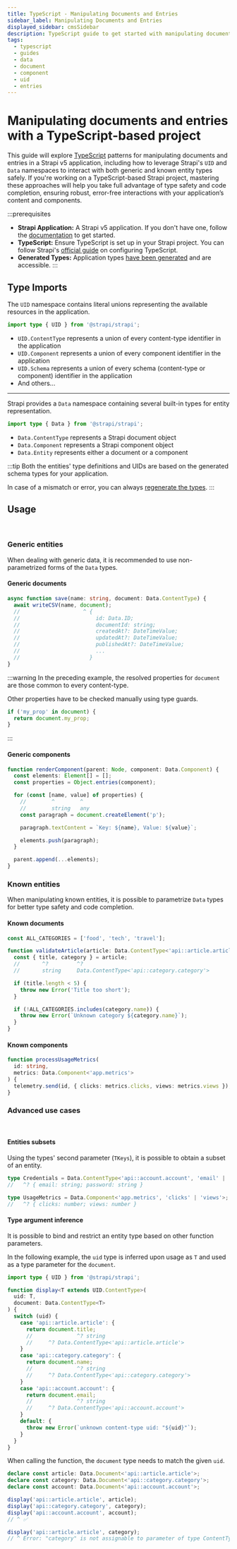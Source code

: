 ```yaml
---
title: TypeScript - Manipulating Documents and Entries
sidebar_label: Manipulating Documents and Entries
displayed_sidebar: cmsSidebar
description: TypeScript guide to get started with manipulating documents and entries
tags:
  - typescript
  - guides
  - data
  - document
  - component
  - uid
  - entries
---
```


# Manipulating documents and entries with a TypeScript-based project

This guide will explore [TypeScript](/cms/typescript) patterns for manipulating documents and entries in a Strapi v5 application, including how to leverage Strapi's `UID` and `Data` namespaces to interact with both generic and known entity types safely. If you're working on a TypeScript-based Strapi project, mastering these approaches will help you take full advantage of type safety and code completion, ensuring robust, error-free interactions with your application’s content and components.

:::prerequisites

- **Strapi Application:** A Strapi v5 application. If you don't have one, follow the [documentation](/cms/quick-start) to get started.
- **TypeScript:** Ensure TypeScript is set up in your Strapi project. You can follow Strapi's [official guide](/cms/typescript#getting-started-with-typescript-in-strapi) on configuring TypeScript.
- **Generated Types:** Application types [have been generated](/cms/typescript/development#generate-typings-for-content-types-schemas) and are accessible.
  :::

## Type Imports

The `UID` namespace contains literal unions representing the available resources in the application.

```typescript
import type { UID } from '@strapi/strapi';
```

- `UID.ContentType` represents a union of every content-type identifier in the application
- `UID.Component` represents a union of every component identifier in the application
- `UID.Schema` represents a union of every schema (content-type or component) identifier in the application
- And others...

---

Strapi provides a `Data` namespace containing several built-in types for entity representation.

```typescript
import type { Data } from '@strapi/strapi';
```

- `Data.ContentType` represents a Strapi document object
- `Data.Component` represents a Strapi component object
- `Data.Entity` represents either a document or a component

:::tip
Both the entities' type definitions and UIDs are based on the generated schema types for your application.

In case of a mismatch or error, you can always [regenerate the types](/cms/typescript/development#generate-typings-for-content-types-schemas).
:::

## Usage

<br />

### Generic entities

When dealing with generic data, it is recommended to use non-parametrized forms of the `Data` types.

#### Generic documents

```typescript
async function save(name: string, document: Data.ContentType) {
  await writeCSV(name, document);
  //                    ^ {
  //                        id: Data.ID;
  //                        documentId: string;
  //                        createdAt?: DateTimeValue;
  //                        updatedAt?: DateTimeValue;
  //                        publishedAt?: DateTimeValue;
  //                        ...
  //                      }
}
```

:::warning
In the preceding example, the resolved properties for `document` are those common to every content-type.

Other properties have to be checked manually using type guards.

```typescript
if ('my_prop' in document) {
  return document.my_prop;
}
```

:::

#### Generic components

```typescript
function renderComponent(parent: Node, component: Data.Component) {
  const elements: Element[] = [];
  const properties = Object.entries(component);

  for (const [name, value] of properties) {
    //        ^        ^
    //        string   any
    const paragraph = document.createElement('p');

    paragraph.textContent = `Key: ${name}, Value: ${value}`;

    elements.push(paragraph);
  }

  parent.append(...elements);
}
```

### Known entities

When manipulating known entities, it is possible to parametrize `Data` types for better type safety and code completion.

#### Known documents

```typescript
const ALL_CATEGORIES = ['food', 'tech', 'travel'];

function validateArticle(article: Data.ContentType<'api::article.article'>) {
  const { title, category } = article;
  //       ^?         ^?
  //       string     Data.ContentType<'api::category.category'>

  if (title.length < 5) {
    throw new Error('Title too short');
  }

  if (!ALL_CATEGORIES.includes(category.name)) {
    throw new Error(`Unknown category ${category.name}`);
  }
}
```

#### Known components

```typescript
function processUsageMetrics(
  id: string,
  metrics: Data.Component<'app.metrics'>
) {
  telemetry.send(id, { clicks: metrics.clicks, views: metrics.views });
}
```

### Advanced use cases

<br/>

#### Entities subsets

Using the types' second parameter (`TKeys`), it is possible to obtain a subset of an entity.

```typescript
type Credentials = Data.ContentType<'api::account.account', 'email' | 'password'>;
//   ^? { email: string; password: string }
```

```typescript
type UsageMetrics = Data.Component<'app.metrics', 'clicks' | 'views'>;
//   ^? { clicks: number; views: number }
```

#### Type argument inference

It is possible to bind and restrict an entity type based on other function parameters.

In the following example, the `uid` type is inferred upon usage as `T` and used as a type parameter for the `document`.

```typescript
import type { UID } from '@strapi/strapi';

function display<T extends UID.ContentType>(
  uid: T,
  document: Data.ContentType<T>
) {
  switch (uid) {
    case 'api::article.article': {
      return document.title;
      //              ^? string
      //     ^? Data.ContentType<'api::article.article'>
    }
    case 'api::category.category': {
      return document.name;
      //              ^? string
      //     ^? Data.ContentType<'api::category.category'>
    }
    case 'api::account.account': {
      return document.email;
      //              ^? string
      //     ^? Data.ContentType<'api::account.account'>
    }
    default: {
      throw new Error(`unknown content-type uid: "${uid}"`);
    }
  }
}
```

When calling the function, the `document` type needs to match the given `uid`.

```typescript
declare const article: Data.Document<'api::article.article'>;
declare const category: Data.Document<'api::category.category'>;
declare const account: Data.Document<'api::account.account'>;

display('api::article.article', article);
display('api::category.category', category);
display('api::account.account', account);
// ^ ✅

display('api::article.article', category);
// ^ Error: "category" is not assignable to parameter of type ContentType<'api::article.article'>
```
